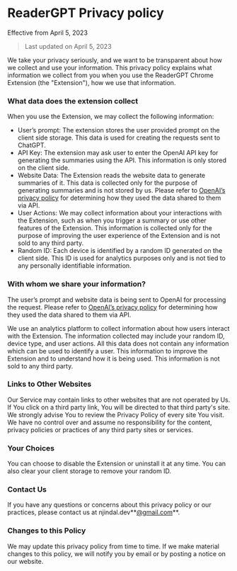# ReaderGPT Privacy policy

Effective from April 5, 2023

> Last updated on April 5, 2023
> 

We take your privacy seriously, and we want to be transparent about how we collect and use your information. This privacy policy explains what information we collect from you when you use the ReaderGPT Chrome Extension (the "Extension"), how we use that information.

### What data does the extension collect

When you use the Extension, we may collect the following information:

- User’s prompt: The extension stores the user provided prompt on the client side storage. This data is used for creating the requests sent to ChatGPT.
- API Key: The extension may ask user to enter the OpenAI API key for generating the summaries using the API. This information is only stored on the client side.
- Website Data: The Extension reads the website data to generate summaries of it. This data is collected only for the purpose of generating summaries and is not stored by us. Please refer to [OpenAI’s privacy policy](https://openai.com/policies/privacy-policy) for determining how they used the data shared to them via API.
- User Actions: We may collect information about your interactions with the Extension, such as when you trigger a summary or use other features of the Extension. This information is collected only for the purpose of improving the user experience of the Extension and is not sold to any third party.
- Random ID: Each device is identified by a random ID generated on the client side. This ID is used for analytics purposes only and is not tied to any personally identifiable information.

### ****With whom we share your information?****

The user’s prompt and website data is being sent to OpenAI for processing the request. Please refer to [OpenAI’s privacy policy](https://openai.com/policies/privacy-policy) for determining how they used the data shared to them via API.

We use an analytics platform to collect information about how users interact with the Extension. The information collected may include your random ID, device type, and user actions. All this data does not contain any information which can be used to identify a user. This information to improve the Extension and to understand how it is being used. This information is not sold to any third party.

### ****Links to Other Websites****

Our Service may contain links to other websites that are not operated by Us. If You click on a third party link, You will be directed to that third party's site. We strongly advise You to review the Privacy Policy of every site You visit. We have no control over and assume no responsibility for the content, privacy policies or practices of any third party sites or services.

### Your Choices

You can choose to disable the Extension or uninstall it at any time. You can also clear your client storage to remove your random ID.

### Contact Us

If you have any questions or concerns about this privacy policy or our practices, please contact us at njindal.dev**[@gmail.com](mailto:readergpt@gmail.com)**.

### Changes to this Policy

We may update this privacy policy from time to time. If we make material changes to this policy, we will notify you by email or by posting a notice on our website.
